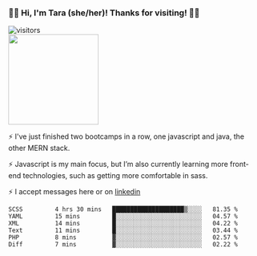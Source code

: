 ### 👋🏾 Hi, I'm Tara (she/her)! Thanks for visiting! 👋🏾
![visitors](https://visitor-badge.glitch.me/badge?page_id=qualmless)
<BR>
<img height="180em" src="https://github-readme-stats.vercel.app/api?username=qualmless&show_icons=true&hide_border=true&&count_private=true&include_all_commits=true" />

⚡️ I've just finished two bootcamps in a row, one javascript and java, the other MERN stack. 

⚡️ Javascript is my main focus, but I’m also currently learning more front-end technologies, such as getting more comfortable in sass. 

⚡️ I accept messages here or on <a href="https://www.linkedin.com/in/tarajdunmore/">linkedin</a>

<!--START_SECTION:waka-->

```text
SCSS         4 hrs 30 mins   ████████████████████▒░░░░   81.35 %
YAML         15 mins         █░░░░░░░░░░░░░░░░░░░░░░░░   04.57 %
XML          14 mins         █░░░░░░░░░░░░░░░░░░░░░░░░   04.22 %
Text         11 mins         █░░░░░░░░░░░░░░░░░░░░░░░░   03.44 %
PHP          8 mins          ▓░░░░░░░░░░░░░░░░░░░░░░░░   02.57 %
Diff         7 mins          ▓░░░░░░░░░░░░░░░░░░░░░░░░   02.22 %
```

<!--END_SECTION:waka-->

<!--
**qualmless/qualmless** is a ✨ _special_ ✨ repository because its `README.md` (this file) appears on your GitHub profile.

Here are some ideas to get you started:
- 🔭 I’m currently working on ...
- 👯 I’m looking to collaborate on ...
- 🤔 I’m looking for help with ...
- 💬 Ask me about ...
- 📫 How to reach me: ...
- ⚡ Fun fact: ...
-->
